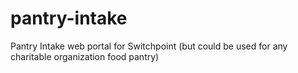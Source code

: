 # pantry-intake
Pantry Intake web portal for Switchpoint (but could be used for any charitable organization food pantry)
